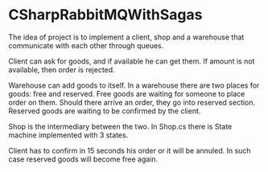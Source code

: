# CSharpRabbitMQWithSagas

The idea of project is to implement a client, shop and a warehouse that communicate with each other through queues.

Client can ask for goods, and if available he can get them. If amount is not available, then order is rejected.

Warehouse can add goods to itself. In a warehouse there are two places for goods: free and reserved. Free goods are waiting for someone to place order on them. 
Should there arrive an order, they go into reserved section.
Reserved goods are waiting to be confirmed by the client. 

Shop is the intermediary between the two. In Shop.cs there is State machine implemented with 3 states.

Client has to confirm in 15 seconds his order or it will be annuled. In such case reserved goods will become free again.
